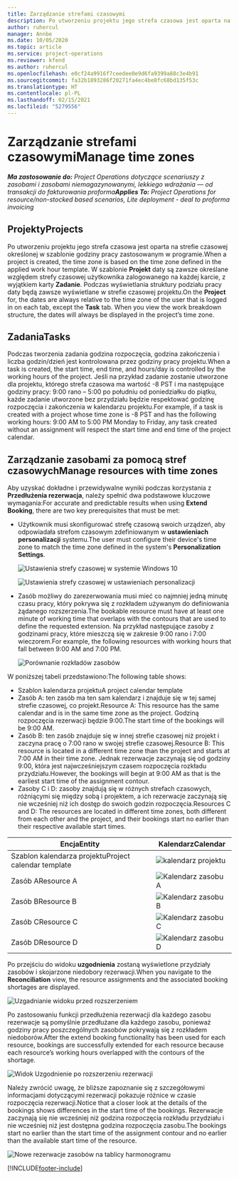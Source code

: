 ```yaml
---
title: Zarządzanie strefami czasowymi
description: Po utworzeniu projektu jego strefa czasowa jest oparta na strefie czasowej określonej w szablonie godziny pracy zastosowanym w programie.
author: ruhercul
manager: Annbe
ms.date: 10/05/2020
ms.topic: article
ms.service: project-operations
ms.reviewer: kfend
ms.author: ruhercul
ms.openlocfilehash: e0cf24a9916f7ceedee0e9d6fa9399a88c3e4b91
ms.sourcegitcommit: fa32b1893286f20271fa4ec4be8fc68bd135f53c
ms.translationtype: HT
ms.contentlocale: pl-PL
ms.lasthandoff: 02/15/2021
ms.locfileid: "5279556"
---
```

# <a name="manage-time-zones"></a><span data-ttu-id="f8e46-103">Zarządzanie strefami czasowymi</span><span class="sxs-lookup"><span data-stu-id="f8e46-103">Manage time zones</span></span>

<span data-ttu-id="f8e46-104">_**Ma zastosowanie do:** Project Operations dotyczące scenariuszy z zasobami i zasobami niemagazynowanymi, lekkiego wdrażania — od transakcji do fakturowania proforma_</span><span class="sxs-lookup"><span data-stu-id="f8e46-104">_**Applies To:** Project Operations for resource/non-stocked based scenarios, Lite deployment - deal to proforma invoicing_</span></span>


## <a name="projects"></a><span data-ttu-id="f8e46-105">Projekty</span><span class="sxs-lookup"><span data-stu-id="f8e46-105">Projects</span></span>

<span data-ttu-id="f8e46-106">Po utworzeniu projektu jego strefa czasowa jest oparta na strefie czasowej określonej w szablonie godziny pracy zastosowanym w programie.</span><span class="sxs-lookup"><span data-stu-id="f8e46-106">When a project is created, the time zone is based on the time zone defined in the applied work hour template.</span></span> <span data-ttu-id="f8e46-107">W szablonie **Projekt** daty są zawsze określane względem strefy czasowej użytkownika zalogowanego na każdej karcie, z wyjątkiem karty **Zadanie**. Podczas wyświetlania struktury podziału pracy daty będą zawsze wyświetlane w strefie czasowej projektu.</span><span class="sxs-lookup"><span data-stu-id="f8e46-107">On the **Project** for, the dates are always relative to the time zone of the user that is logged in on each tab, except the **Task** tab. When you view the work breakdown structure, the dates will always be displayed in the project’s time zone.</span></span>

## <a name="tasks"></a><span data-ttu-id="f8e46-108">Zadania</span><span class="sxs-lookup"><span data-stu-id="f8e46-108">Tasks</span></span>

<span data-ttu-id="f8e46-109">Podczas tworzenia zadania godzina rozpoczęcia, godzina zakończenia i liczba godzin/dzień jest kontrolowana przez godziny pracy projektu.</span><span class="sxs-lookup"><span data-stu-id="f8e46-109">When a task is created, the start time, end time, and hours/day is controlled by the working hours of the project.</span></span> <span data-ttu-id="f8e46-110">Jeśli na przykład zadanie zostanie utworzone dla projektu, którego strefa czasowa ma wartość -8 PST i ma następujące godziny pracy: 9:00 rano – 5:00 po południu od poniedziałku do piątku, każde zadanie utworzone bez przydziału będzie respektować godzinę rozpoczęcia i zakończenia w kalendarzu projektu.</span><span class="sxs-lookup"><span data-stu-id="f8e46-110">For example, if a task is created with a project whose time zone is -8 PST and has the following working hours: 9:00 AM to 5:00 PM Monday to Friday, any task created without an assignment will respect the start time and end time of the project calendar.</span></span>

## <a name="manage-resources-with-time-zones"></a><span data-ttu-id="f8e46-111">Zarządzanie zasobami za pomocą stref czasowych</span><span class="sxs-lookup"><span data-stu-id="f8e46-111">Manage resources with time zones</span></span>

<span data-ttu-id="f8e46-112">Aby uzyskać dokładne i przewidywalne wyniki podczas korzystania z **Przedłużenia rezerwacja**, należy spełnić dwa podstawowe kluczowe wymagania:</span><span class="sxs-lookup"><span data-stu-id="f8e46-112">For accurate and predictable results when using **Extend Booking**, there are two key prerequisites that must be met:</span></span>  

- <span data-ttu-id="f8e46-113">Użytkownik musi skonfigurować strefę czasową swoich urządzeń, aby odpowiadała strefom czasowym zdefiniowanym w **ustawieniach personalizacji** systemu.</span><span class="sxs-lookup"><span data-stu-id="f8e46-113">The user must configure their device's time zone to match the time zone defined in the system's **Personalization Settings**.</span></span>
 
  ![Ustawienia strefy czasowej w systemie Windows 10](media/reconcile-assignments-03.png)

  ![Ustawienia strefy czasowej w ustawieniach personalizacji](media/reconcile-assignments-04.png)
 
- <span data-ttu-id="f8e46-116">Zasób możliwy do zarezerwowania musi mieć co najmniej jedną minutę czasu pracy, który pokrywa się z rozkładem używanym do definiowania żądanego rozszerzenia.</span><span class="sxs-lookup"><span data-stu-id="f8e46-116">The bookable resource must have at least one minute of working time that overlaps with the contours that are used to define the requested extension.</span></span> <span data-ttu-id="f8e46-117">Na przykład następujące zasoby z godzinami pracy, które mieszczą się w zakresie 9:00 rano i 7:00 wieczorem.</span><span class="sxs-lookup"><span data-stu-id="f8e46-117">For example, the following resources with working hours that fall between 9:00 AM and 7:00 PM.</span></span> 

  ![Porównanie rozkładów zasobów](media/reconcile-assignments-05.png)

<span data-ttu-id="f8e46-119">W poniższej tabeli przedstawiono:</span><span class="sxs-lookup"><span data-stu-id="f8e46-119">The following table shows:</span></span>

- <span data-ttu-id="f8e46-120">Szablon kalendarza projektu</span><span class="sxs-lookup"><span data-stu-id="f8e46-120">A project calendar template</span></span>
- <span data-ttu-id="f8e46-121">Zasób A: ten zasób ma ten sam kalendarz i znajduje się w tej samej strefie czasowej, co projekt.</span><span class="sxs-lookup"><span data-stu-id="f8e46-121">Resource A: This resource has the same calendar and is in the same time zone as the project.</span></span> <span data-ttu-id="f8e46-122">Godziną rozpoczęcia rezerwacji będzie 9:00.</span><span class="sxs-lookup"><span data-stu-id="f8e46-122">The start time of the bookings will be 9:00 AM.</span></span>
- <span data-ttu-id="f8e46-123">Zasób B: ten zasób znajduje się w innej strefie czasowej niż projekt i zaczyna pracę o 7:00 rano w swojej strefie czasowej.</span><span class="sxs-lookup"><span data-stu-id="f8e46-123">Resource B: This resource is located in a different time zone than the project and starts at 7:00 AM in their time zone.</span></span> <span data-ttu-id="f8e46-124">Jednak rezerwacje zaczynają się od godziny 9:00, która jest najwcześniejszym czasem rozpoczęcia rozkładu przydziału.</span><span class="sxs-lookup"><span data-stu-id="f8e46-124">However, the bookings will begin at 9:00 AM as that is the earliest start time of the assignment contour.</span></span>
- <span data-ttu-id="f8e46-125">Zasoby C i D: zasoby znajdują się w różnych strefach czasowych, różniącymi się między sobą i projektem, a ich rezerwacje zaczynają się nie wcześniej niż ich dostęp do swoich godzin rozpoczęcia.</span><span class="sxs-lookup"><span data-stu-id="f8e46-125">Resources C and D: The resources are located in different time zones, both different from each other and the project, and their bookings start no earlier than their respective available start times.</span></span>

|<span data-ttu-id="f8e46-126">Encja</span><span class="sxs-lookup"><span data-stu-id="f8e46-126">Entity</span></span>  |<span data-ttu-id="f8e46-127">Kalendarz</span><span class="sxs-lookup"><span data-stu-id="f8e46-127">Calendar</span></span>  |
|-|-|
|<span data-ttu-id="f8e46-128">Szablon kalendarza projektu</span><span class="sxs-lookup"><span data-stu-id="f8e46-128">Project calendar template</span></span>   | ![kalendarz projektu](media/reconcile-assignments-06.png) |
|<span data-ttu-id="f8e46-130">Zasób A</span><span class="sxs-lookup"><span data-stu-id="f8e46-130">Resource A</span></span>  | ![Kalendarz zasobu A](media/reconcile-assignments-06.png) |
|<span data-ttu-id="f8e46-132">Zasób B</span><span class="sxs-lookup"><span data-stu-id="f8e46-132">Resource B</span></span>  |  ![Kalendarz zasobu B](media/reconcile-assignments-07.png) |
|<span data-ttu-id="f8e46-134">Zasób C</span><span class="sxs-lookup"><span data-stu-id="f8e46-134">Resource C</span></span>  |  ![Kalendarz zasobu C](media/reconcile-assignments-08.png) |
|<span data-ttu-id="f8e46-136">Zasób D</span><span class="sxs-lookup"><span data-stu-id="f8e46-136">Resource D</span></span>  | ![Kalendarz zasobu D](media/reconcile-assignments-09.png)  |
 
<span data-ttu-id="f8e46-138">Po przejściu do widoku **uzgodnienia** zostaną wyświetlone przydziały zasobów i skojarzone niedobory rezerwacji.</span><span class="sxs-lookup"><span data-stu-id="f8e46-138">When you navigate to the **Reconciliation** view, the resource assignments and the associated booking shortages are displayed.</span></span>

![Uzgadnianie widoku przed rozszerzeniem](media/reconcile-assignments-10.png)

<span data-ttu-id="f8e46-140">Po zastosowaniu funkcji przedłużenia rezerwacji dla każdego zasobu rezerwacje są pomyślnie przedłużane dla każdego zasobu, ponieważ godziny pracy poszczególnych zasobów pokrywają się z rozkładem niedoborów.</span><span class="sxs-lookup"><span data-stu-id="f8e46-140">After the extend booking functionality has been used for each resource, bookings are successfully extended for each resource because each resource’s working hours overlapped with the contours of the shortage.</span></span>

![Widok Uzgodnienie po rozszerzeniu rezerwacji](media/reconcile-assignments-11.png) 

<span data-ttu-id="f8e46-142">Należy zwrócić uwagę, że bliższe zapoznanie się z szczegółowymi informacjami dotyczącymi rezerwacji pokazuje różnice w czasie rozpoczęcia rezerwacji.</span><span class="sxs-lookup"><span data-stu-id="f8e46-142">Notice that a closer look at the details of the bookings shows differences in the start time of the bookings.</span></span> <span data-ttu-id="f8e46-143">Rezerwacje zaczynają się nie wcześniej niż godzina rozpoczęcia rozkładu przydziału i nie wcześniej niż jest dostępna godzina rozpoczęcia zasobu.</span><span class="sxs-lookup"><span data-stu-id="f8e46-143">The bookings start no earlier than the start time of the assignment contour and no earlier than the available start time of the resource.</span></span>

![Nowe rezerwacje zasobów na tablicy harmonogramu](media/reconcile-assignments-12.png)


[!INCLUDE[footer-include](../includes/footer-banner.md)]